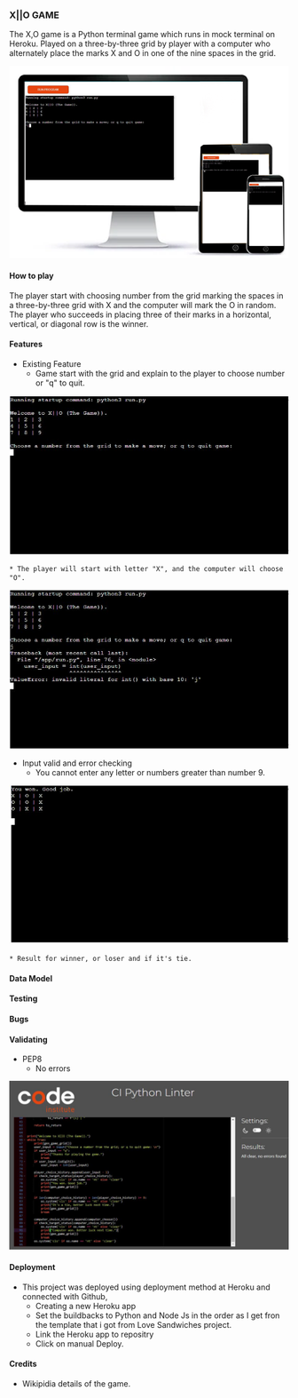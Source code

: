 ### X||O GAME

The X,O game is a Python terminal game which runs in mock terminal on Heroku. Played on a three-by-three grid by player with a computer who alternately place the marks X and O in one of the nine spaces in the grid.

![img](images/responsiv22.png)

#### How to play
The player start with choosing number from the grid marking the spaces in a three-by-three grid with X and the computer will mark the O in random. 
The player who succeeds in placing three of their marks in a horizontal, vertical, or diagonal row is the winner.

#### Features
* Existing Feature
    * Game start with the grid and explain to the player to choose number or "q" to quit.

![img](images/start.JPG)


    * The player will start with letter "X", and the computer will choose "O".

![img](images/error.JPG)

* Input valid and error checking
    * You cannot enter any letter or numbers greater than number 9.

![img](images/you_won.JPG)

    * Result for winner, or loser and if it's tie.




#### Data Model

#### Testing
#### Bugs
#### Validating
* PEP8
    * No errors

![img](images/pep8_test.JPG)   

#### Deployment
* This project was deployed using deployment method at Heroku and connected with Github, 
    * Creating a new Heroku app
    * Set the buildbacks to Python and Node Js in the order  as I get fron the template that i got from Love Sandwiches project.
    * Link the Heroku app to repositry
    * Click on manual Deploy.


#### Credits
* Wikipidia details of the game.
